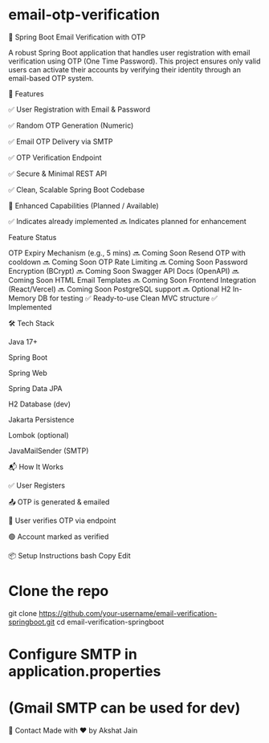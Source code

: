 # email-otp-verification
📧 Spring Boot Email Verification with OTP

A robust Spring Boot application that handles user registration with email verification using OTP (One Time Password). This project ensures only valid users can activate their accounts by verifying their identity through an email-based OTP system.

🚀 Features

✅ User Registration with Email & Password

✅ Random OTP Generation (Numeric)

✅ Email OTP Delivery via SMTP

✅ OTP Verification Endpoint

✅ Secure & Minimal REST API

✅ Clean, Scalable Spring Boot Codebase

🧠 Enhanced Capabilities (Planned / Available)

✅ Indicates already implemented
🔜 Indicates planned for enhancement

Feature	Status

OTP Expiry Mechanism (e.g., 5 mins)	🔜 Coming Soon
Resend OTP with cooldown	🔜 Coming Soon
OTP Rate Limiting	🔜 Coming Soon
Password Encryption (BCrypt)	🔜 Coming Soon
Swagger API Docs (OpenAPI)	🔜 Coming Soon
HTML Email Templates	🔜 Coming Soon
Frontend Integration (React/Vercel)	🔜 Coming Soon
PostgreSQL support	🔜 Optional
H2 In-Memory DB for testing	✅ Ready-to-use
Clean MVC structure	✅ Implemented

🛠️ Tech Stack

Java 17+

Spring Boot

Spring Web

Spring Data JPA

H2 Database (dev)

Jakarta Persistence

Lombok (optional)

JavaMailSender (SMTP)

📬 How It Works

✅ User Registers

📤 OTP is generated & emailed


🔐 User verifies OTP via endpoint

🟢 Account marked as verified

📦 Setup Instructions
bash
Copy
Edit
# Clone the repo
git clone https://github.com/your-username/email-verification-springboot.git
cd email-verification-springboot

# Configure SMTP in application.properties
# (Gmail SMTP can be used for dev)



📧 Contact
Made with ❤️ by Akshat Jain
